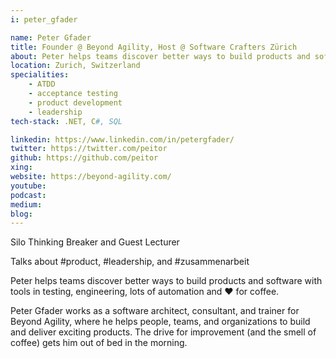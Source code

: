 ```yaml
---
i: peter_gfader

name: Peter Gfader
title: Founder @ Beyond Agility, Host @ Software Crafters Zürich
about: Peter helps teams discover better ways to build products and software with tools in testing, engineering, lots of automation and ❤ for coffee. 
location: Zurich, Switzerland
specialities:
    - ATDD
    - acceptance testing
    - product development
    - leadership
tech-stack: .NET, C#, SQL

linkedin: https://www.linkedin.com/in/petergfader/
twitter: https://twitter.com/peitor
github: https://github.com/peitor
xing: 
website: https://beyond-agility.com/
youtube: 
podcast: 
medium: 
blog: 
---
```


Silo Thinking Breaker and Guest Lecturer

Talks about #product, #leadership, and #zusammenarbeit


Peter helps teams discover better ways to build products and software with tools in testing, engineering, lots of automation and ❤ for coffee.

Peter Gfader works as a software architect, consultant, and trainer for Beyond Agility, where he helps people, teams, and organizations to build and deliver exciting products. The drive for improvement (and the smell of coffee) gets him out of bed in the morning.
